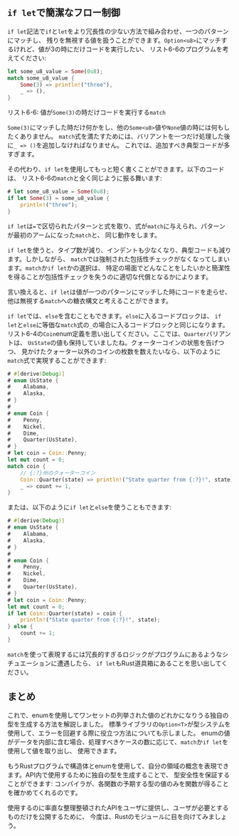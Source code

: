 <!-- ## Concise Control Flow with `if let` -->

## `if let`で簡潔なフロー制御

<!-- The `if let` syntax lets you combine `if` and `let` into a less verbose way to -->
<!-- handle values that match one pattern and ignore the rest. Consider the program -->
<!-- in Listing 6-6 that matches on an `Option<u8>` value but only wants to execute -->
<!-- code if the value is three: -->

`if let`記法で`if`と`let`をより冗長性の少ない方法で組み合わせ、一つのパターンにマッチし、
残りを無視する値を扱うことができます。`Option<u8>`にマッチするけれど、値が3の時にだけコードを実行したい、
リスト6-6のプログラムを考えてください:

```rust
let some_u8_value = Some(0u8);
match some_u8_value {
    Some(3) => println!("three"),
    _ => (),
}
```

<!-- <span class="caption">Listing 6-6: A `match` that only cares about executing -->
<!-- code when the value is `Some(3)`</span> -->

<span class="caption">リスト6-6: 値が`Some(3)`の時だけコードを実行する`match`</span>

<!-- We want to do something with the `Some(3)` match but do nothing with any other -->
<!-- `Some<u8>` value or the `None` value. To satisfy the `match` expression, we -->
<!-- have to add `_ => ()` after processing just one variant, which is a lot of -->
<!-- boilerplate code to add. -->

`Some(3)`にマッチした時だけ何かをし、他の`Some<u8>`値や`None`値の時には何もしたくありません。
`match`式を満たすためには、バリアントを一つだけ処理した後に`_ => ()`を追加しなければなりません。
これでは、追加すべき典型コードが多すぎます。

<!-- Instead, we could write this in a shorter way using `if let`. The following -->
<!-- code behaves the same as the `match` in Listing 6-6: -->

その代わり、`if let`を使用してもっと短く書くことができます。以下のコードは、
リスト6-6の`match`と全く同じように振る舞います:

```rust
# let some_u8_value = Some(0u8);
if let Some(3) = some_u8_value {
    println!("three");
}
```

<!-- `if let` takes a pattern and an expression separated by an `=`. It works the -->
<!-- same way as a `match`, where the expression is given to the `match` and the -->
<!-- pattern is its first arm. -->

`if let`は`=`で区切られたパターンと式を取り、式が`match`に与えられ、パターンが最初のアームになった`match`と、
同じ動作をします。

<!-- Using `if let` means you have less to type, less indentation, and less -->
<!-- boilerplate code. However, we’ve lost the exhaustive checking that `match` -->
<!-- enforces. Choosing between `match` and `if let` depends on what you’re doing in -->
<!-- your particular situation and if gaining conciseness is an appropriate -->
<!-- trade-off for losing exhaustive checking. -->

`if let`を使うと、タイプ数が減り、インデントも少なくなり、典型コードも減ります。しかしながら、
`match`では強制された包括性チェックがなくなってしまいます。`match`か`if let`かの選択は、
特定の場面でどんなことをしたいかと簡潔性を得ることが包括性チェックを失うのに適切な代償となるかによります。

<!-- In other words, you can think of `if let` as syntax sugar for a `match` that -->
<!-- runs code when the value matches one pattern and then ignores all other values. -->

言い換えると、`if let`は値が一つのパターンにマッチした時にコードを走らせ、
他は無視する`match`への糖衣構文と考えることができます。

<!-- We can include an `else` with an `if let`. The block of code that goes with the -->
<!-- `else` is the same as the block of code that would go with the `_` case in the -->
<!-- `match` expression that is equivalent to the `if let` and `else`. Recall the -->
<!-- `Coin` enum definition in Listing 6-4, where the `Quarter` variant also held a -->
<!-- `UsState` value. If we wanted to count all non-quarter coins we see while also -->
<!-- announcing the state of the quarters, we could do that with a `match` -->
<!-- expression like this: -->

`if let`では、`else`を含むこともできます。`else`に入るコードブロックは、
`if let`と`else`に等価な`match`式の`_`の場合に入るコードブロックと同じになります。
リスト6-4の`Coin`enum定義を思い出してください。ここでは、`Quarter`バリアントは、
`UsState`の値も保持していましたね。クォーターコインの状態を告げつつ、
見かけたクォーター以外のコインの枚数を数えたいなら、以下のように`match`式で実現することができます:

```rust
# #[derive(Debug)]
# enum UsState {
#    Alabama,
#    Alaska,
# }
#
# enum Coin {
#    Penny,
#    Nickel,
#    Dime,
#    Quarter(UsState),
# }
# let coin = Coin::Penny;
let mut count = 0;
match coin {
    // {:?}州のクォーターコイン
    Coin::Quarter(state) => println!("State quarter from {:?}!", state),
    _ => count += 1,
}
```

<!-- Or we could use an `if let` and `else` expression like this: -->

または、以下のように`if let`と`else`を使うこともできます:

```rust
# #[derive(Debug)]
# enum UsState {
#    Alabama,
#    Alaska,
# }
#
# enum Coin {
#    Penny,
#    Nickel,
#    Dime,
#    Quarter(UsState),
# }
# let coin = Coin::Penny;
let mut count = 0;
if let Coin::Quarter(state) = coin {
    println!("State quarter from {:?}!", state);
} else {
    count += 1;
}
```

<!-- If you have a situation in which your program has logic that is too verbose to -->
<!-- express using a `match`, remember that `if let` is in your Rust toolbox as well. -->

`match`を使って表現するには冗長的すぎるロジックがプログラムにあるようなシチュエーションに遭遇したら、
`if let`もRust道具箱にあることを思い出してください。

<!-- ## Summary -->

## まとめ

<!-- We’ve now covered how to use enums to create custom types that can be one of a -->
<!-- set of enumerated values. We’ve shown how the standard library’s `Option<T>` -->
<!-- type helps you use the type system to prevent errors. When enum values have -->
<!-- data inside them, you can use `match` or `if let` to extract and use those -->
<!-- values, depending on how many cases you need to handle. -->

これで、enumを使用してワンセットの列挙された値のどれかになりうる独自の型を生成する方法を解説しました。
標準ライブラリの`Option<T>`が型システムを使用して、エラーを回避する際に役立つ方法についても示しました。
enumの値がデータを内部に含む場合、処理すべきケースの数に応じて、`match`か`if let`を使用して値を取り出し、
使用できます。

<!-- Your Rust programs can now express concepts in your domain using structs and -->
<!-- enums. Creating custom types to use in your API ensures type safety: the -->
<!-- compiler will make certain your functions only get values of the type each -->
<!-- function expects. -->

もうRustプログラムで構造体とenumを使用して、自分の領域の概念を表現できます。API内で使用するために独自の型を生成することで、
型安全性を保証することができます: コンパイラが、各関数の予期する型の値のみを関数が得ることを確かめてくれるのです。

<!-- In order to provide a well-organized API to your users that is straightforward -->
<!-- to use and only exposes exactly what your users will need, let’s now turn to -->
<!-- Rust’s modules. -->

使用するのに率直な整理整頓されたAPIをユーザに提供し、ユーザが必要とするものだけを公開するために、
今度は、Rustのモジュールに目を向けてみましょう。
